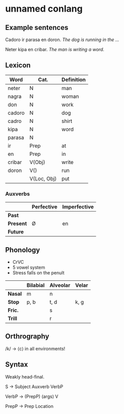 # unnamed conlang

## Example sentences

Cadoro ir parasa en doron. _The dog is running in the ..._

Neter kipa en cribar. _The man is writing a word._

## Lexicon

| Word     | Cat.        | Definition           |
|----------|-------------|----------------------|
| neter    | N           | man                  |
| nagra    | N           | woman                |
| don      | N           | work                 |
| cadoro   | N           | dog                  |
| cadro    | N           | shirt                |
| kipa     | N           | word                 |
| parasa   | N           |                      |
| ir       | Prep        | at                   |
| en       | Prep        | in                   |
| cribar   | V(Obj)      | write                |
| doron    | V()         | run                  |
|          | V(Loc, Obj) | put                  |

### Auxverbs

|              | Perfective | Imperfective |
|--------------|------------|--------------|
| **Past**     |            |              |
| **Present**  | Ø          | en           |
| **Future**   |            |              |

## Phonology

* CrVC
* 5 vowel system
* Stress falls on the penult

|           | Bilabial | Alveolar | Velar |
|-----------|----------|----------|-------|
| **Nasal** | m        | n        |       |
| **Stop**  | p, b     | t, d     | k, g  |
| **Fric.** |          | s        |       |
| **Trill** |          | r        |       |

## Orthrography

/k/ → ⟨c⟩ in all environments!

## Syntax

Weakly head-final.

S → Subject Auxverb VerbP

VerbP → (PrepP) (args) V

PrepP → Prep Location
